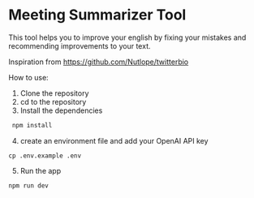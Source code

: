 # Meeting Summarizer Tool

This tool helps you to improve your english by fixing your mistakes and recommending improvements to your text. 

Inspiration from https://github.com/Nutlope/twitterbio

How to use: 

1. Clone the repository
2. cd to the repository 
3. Install the dependencies

```bash
 npm install 
```


4. create an environment file and add your OpenAI API key

```
cp .env.example .env
``` 

5. Run the app

```bash
npm run dev
```
